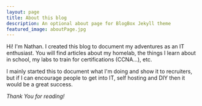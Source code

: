 ```yaml
---
layout: page
title: About this blog
description: An optional about page for BlogBox Jekyll theme
featured_image: aboutPage.jpg
---
```


Hi! I'm Nathan. I created this blog to document my adventures as an IT enthusiast. You will find articles about my homelab, the things I learn about in school, my labs to train for certifications (CCNA...), etc.

I mainly started this to document what I'm doing and show it to recruiters, but if I can encourage people to get into IT, self hosting and DIY then it would be a great success.

*Thank You for reading!*
